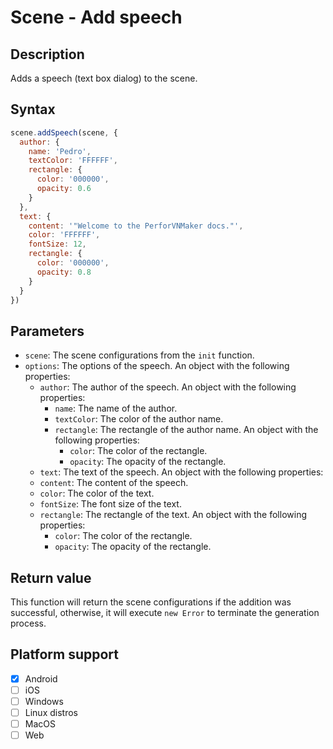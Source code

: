 # Scene - Add speech

## Description

Adds a speech (text box dialog) to the scene.

## Syntax

```js
scene.addSpeech(scene, {
  author: {
    name: 'Pedro',
    textColor: 'FFFFFF',
    rectangle: {
      color: '000000',
      opacity: 0.6
    }
  },
  text: {
    content: '"Welcome to the PerforVNMaker docs."',
    color: 'FFFFFF',
    fontSize: 12,
    rectangle: {
      color: '000000',
      opacity: 0.8
    }
  }
}) 
```

## Parameters

- `scene`: The scene configurations from the `init` function.
- `options`: The options of the speech. An object with the following properties:
  - `author`: The author of the speech. An object with the following properties:
    - `name`: The name of the author.
    - `textColor`: The color of the author name.
    - `rectangle`: The rectangle of the author name. An object with the following properties:
      - `color`: The color of the rectangle.
      - `opacity`: The opacity of the rectangle.
  - `text`: The text of the speech. An object with the following properties:
  - `content`: The content of the speech.
  - `color`: The color of the text.
  - `fontSize`: The font size of the text.
  - `rectangle`: The rectangle of the text. An object with the following properties:
    - `color`: The color of the rectangle.
    - `opacity`: The opacity of the rectangle.

## Return value

This function will return the scene configurations if the addition was successful, otherwise, it will execute `new Error` to terminate the generation process.

## Platform support

- [x] Android
- [ ] iOS
- [ ] Windows
- [ ] Linux distros
- [ ] MacOS
- [ ] Web
